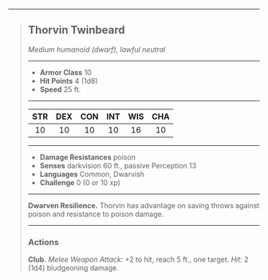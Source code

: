 ***
> ## Thorvin Twinbeard
> *Medium humanoid (dwarf), lawful neutral*
> 
> ***
> 
> - **Armor Class** 10
> - **Hit Points** 4 (1d8)
> - **Speed** 25 ft.
> 
> ***
> 
> |STR|DEX|CON|INT|WIS|CHA|
> |:---:|:---:|:---:|:---:|:---:|:---:|
> |10|10|10|10|16|10|
> 
> ***
> 
> - **Damage Resistances** poison
> - **Senses** darkvision 60 ft., passive Perception 13
> - **Languages** Common, Dwarvish
> - **Challenge** 0 (0 or 10 xp)
> 
> ***
> 
> **Dwarven Resilience.** Thorvin has advantage on saving throws against poison and resistance to poison damage.
> 
> ***
> 
> ### Actions
> **Club.** *Melee Weapon Attack:* +2 to hit, reach 5 ft., one target. *Hit:* 2 (1d4) bludgeoning damage.
